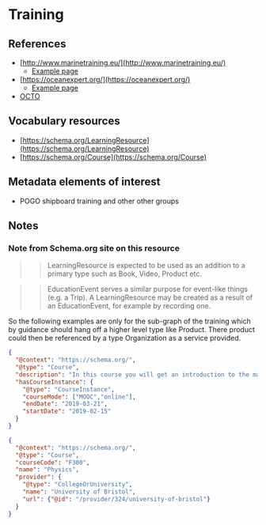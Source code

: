 # Training

## References

* [http://www.marinetraining.eu/](http://www.marinetraining.eu/)
  * [Example page](http://www.marinetraining.eu/node/1001)
* [https://oceanexpert.org/](https://oceanexpert.org/)
  * [Example page](https://oceanexpert.org/expert/17820)
* [OCTO](https://www.octogroup.org/)

## Vocabulary resources

* [https://schema.org/LearningResource](https://schema.org/LearningResource) 
* [https://schema.org/Course](https://schema.org/Course)

## Metadata elements of interest

* POGO shipboard training and other other groups

## Notes

### Note from Schema.org site on this resource

>> LearningResource is expected to be used as an addition to a primary type such as Book, Video, Product etc.

>>EducationEvent serves a similar purpose for event-like things (e.g. a Trip). A LearningResource may be created as a result of an EducationEvent, for example by recording one.

So the following examples are only for the sub-graph of the training which by guidance should hang off a higher level type like Product.  There product could then be referenced by a type Organization as a service provided.

```json
{
  "@context": "https://schema.org/",
  "@type": "Course",
  "description": "In this course you will get an introduction to the main tools and ideas in the data scientist's toolbox...",
  "hasCourseInstance": {
    "@type": "CourseInstance",
    "courseMode": ["MOOC","online"],
    "endDate": "2019-03-21",
    "startDate": "2019-02-15"
  }
}
```

```json
{
  "@context": "https://schema.org/",
  "@type": "Course",
  "courseCode": "F300",
  "name": "Physics",
  "provider": {
    "@type": "CollegeOrUniversity",
    "name": "University of Bristol",
    "url": {"@id": "/provider/324/university-of-bristol"}
  }
}
```